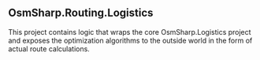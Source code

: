 ﻿OsmSharp.Routing.Logistics
------------------

This project contains logic that wraps the core OsmSharp.Logistics project and exposes the optimization algorithms to the outside world in the form of actual route calculations.